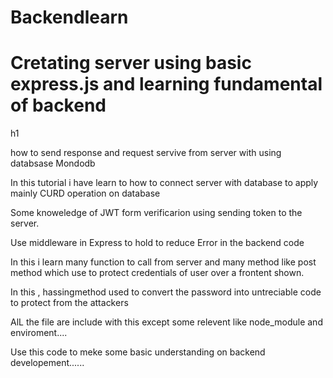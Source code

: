 # Backendlearn

<h1>Cretating server using basic express.js and learning fundamental of backend </h1>h1

how  to send response and request servive from server with using databsase Mondodb

In this tutorial i have learn to how to connect server with database to apply mainly CURD operation on database

Some knoweledge of JWT form verificarion using sending token to the server.

Use middleware in Express to hold to reduce Error in the backend code 

In this i learn many function to call from server and many method like post method which use to protect credentials of user over a frontent shown.

In this , hassingmethod used to convert the password into untreciable code to protect from the attackers


AlL the file are include with this except some relevent like node_module and enviroment....

Use this code to meke some basic understanding on backend developement......
